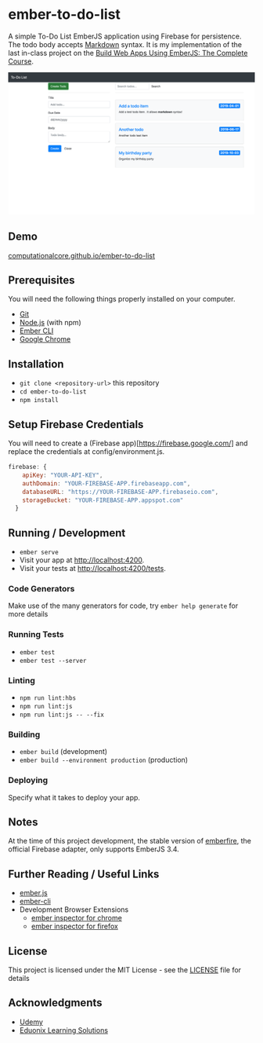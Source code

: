 # ember-to-do-list
A simple To-Do List EmberJS application using Firebase for persistence. 
The todo body accepts [Markdown](https://www.markdownguide.org/basic-syntax/) syntax.
It is my implementation of the last in-class project on the [Build Web Apps Using EmberJS: The Complete Course](https://www.udemy.com/build-web-apps-using-emberjs-the-complete-course).

![](https://github.com/computationalcore/ember-to-do-list/raw/assets/ember-to-do.png)

## Demo

[computationalcore.github.io/ember-to-do-list](https://computationalcore.github.io/ember-to-do-list)

## Prerequisites

You will need the following things properly installed on your computer.

* [Git](https://git-scm.com/)
* [Node.js](https://nodejs.org/) (with npm)
* [Ember CLI](https://ember-cli.com/)
* [Google Chrome](https://google.com/chrome/)

## Installation

* `git clone <repository-url>` this repository
* `cd ember-to-do-list`
* `npm install`

## Setup Firebase Credentials

You will need to create a (Firebase app)[https://firebase.google.com/] and replace the
credentials at config/environment.js.
```javascript
firebase: {
    apiKey: "YOUR-API-KEY",
    authDomain: "YOUR-FIREBASE-APP.firebaseapp.com",
    databaseURL: "https://YOUR-FIREBASE-APP.firebaseio.com",
    storageBucket: "YOUR-FIREBASE-APP.appspot.com"
  }
```

## Running / Development

* `ember serve`
* Visit your app at [http://localhost:4200](http://localhost:4200).
* Visit your tests at [http://localhost:4200/tests](http://localhost:4200/tests).

### Code Generators

Make use of the many generators for code, try `ember help generate` for more details

### Running Tests

* `ember test`
* `ember test --server`

### Linting

* `npm run lint:hbs`
* `npm run lint:js`
* `npm run lint:js -- --fix`

### Building

* `ember build` (development)
* `ember build --environment production` (production)

### Deploying

Specify what it takes to deploy your app.

## Notes

At the time of this project development, the stable version of [emberfire](https://github.com/firebase/emberfire), the 
official Firebase adapter, only supports EmberJS 3.4.

## Further Reading / Useful Links

* [ember.js](https://emberjs.com/)
* [ember-cli](https://ember-cli.com/)
* Development Browser Extensions
  * [ember inspector for chrome](https://chrome.google.com/webstore/detail/ember-inspector/bmdblncegkenkacieihfhpjfppoconhi)
  * [ember inspector for firefox](https://addons.mozilla.org/en-US/firefox/addon/ember-inspector/)

## License

This project is licensed under the MIT License - see the [LICENSE](LICENSE) file for details

## Acknowledgments
* [Udemy](https://www.udemy.com)
* [Eduonix Learning Solutions](https://www.udemy.com/user/eduonix/)
